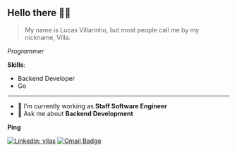 <h2>Hello there 🤘🏻</h2>

> My name is Lucas Villarinho, but most people call me by my nickname, Villa. 
<p><em>Programmer </br>
</em></p>


 **Skills**:
 - Backend Developer
 - Go 


---

- 🔭 I’m currently working as **Staff Software Engineer**
-  💬 Ask me about **Backend Development**

 **Ping**
 
[![Linkedin: vilas](https://img.shields.io/badge/-villa-blue?style=flat-square&logo=Linkedin&logoColor=white&link=https://www.linkedin.com/in/lucas-villarinho)](https://www.linkedin.com/in/lucas-villarinho)
[![Gmail Badge](https://img.shields.io/badge/-Gmail-d14836?style=flat-square&logo=Gmail&logoColor=white&link=mail@lucasvillarinho1@gmail.com)](mailto:lucasvillarinho1@gmail.com)
